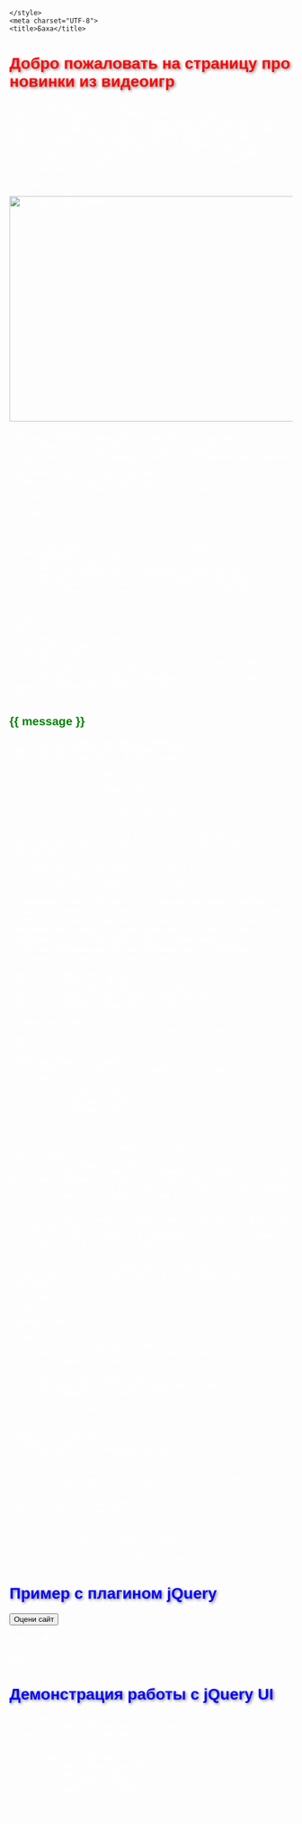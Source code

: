 <!DOCTYPE HTML>
<head>
<script src="https://code.jquery.com/jquery-3.6.4.min.js"></script>
<script src="https://cdn.jsdelivr.net/npm/vue@3"></script> <!-- Подключение Vue.js -->
<!-- Подключение jQuery UI -->
  <link rel="stylesheet" href="https://code.jquery.com/ui/1.12.1/themes/base/jquery-ui.css">
  <script src="https://code.jquery.com/ui/1.12.1/jquery-ui.min.js"></script>
  <style>
    #animatedDiv {
      width: 200px;
      height: 100px;
      background-color: orange;
      display: none; /* Элемент скрыт изначально */
    }
    #slider {
      margin-top: 20px;
    }
  </style>

</head>

<script>
   window.onload = function () {
        document.getElementById("searchBtn").onclick = function () {
            let input = document.getElementById("searchInput").value.toLowerCase();
            let table = document.querySelector("table tbody");
            let rows = Array.from(table.rows);

            rows.forEach(row => {
                let cells = Array.from(row.cells);
                let found = cells.some(cell => cell.textContent.toLowerCase().includes(input));
                row.style.display = found ? "" : "none";
            });
        };

        document.getElementById("addPlusBtn").onclick = function () {
            let plusList = document.querySelector("ol");
            let newItem = document.createElement("li");
            newItem.innerHTML = "<b>Новый плюс:</b> Количество часов прохождения";
            plusList.appendChild(newItem);
        };

        document.getElementById("addMinusBtn").onclick = function () {
            let minusList = document.querySelector("ul");
            let newItem = document.createElement("li");
           newItem.innerHTML = "<b>Новый минус:</b> Может быть сложно для новичков";
            minusList.appendChild(newItem);
        };

        
        document.getElementById("shrinkTableBtn").onclick = function () {
            let table = document.querySelector("table");
            let currentWidth = parseFloat(window.getComputedStyle(table).width);
            table.style.width = currentWidth * 0.9 + "px";
        };

        document.getElementById("deleteTableBtn").onclick = function () {
            let table = document.querySelector("table");
            if (table) {
                table.remove();
            } else {
                
                alert("Таблица уже удалена!");
            }
        };
    };
    window.onbeforeunload = function () {
        return "Вы уверены, что хотите покинуть страницsу?";
    };

    window.onbeforeunload = function (event) {
    event.preventDefault(); 

    return "Изменения могут не сохраниться. Вы уверены, что хотите перезагрузить страницу?";
    };



</script>

    
    </style>
    <meta charset="UTF-8">
    <title>Баха</title>
   <style>
   .text-block {
    border: 1px solid darkslategray; /* Изменен цвет границы */
    margin-left: 3cm;
    margin-right: 1cm;
    margin-top: 2cm;
    margin-bottom: 2cm;
    font-family: "Times New Roman", Times, serif;
    font-size: 14pt;
    background-color: #d3d3d3; /* Изменен фон на светло-голубой */
    text-indent: 1.5cm;
    color: black;
    }

    .text-block::first-letter {
    font-size: 18pt;
    }




    /* Стиль для таблицы */
    table {
        width: 80%;
        border-collapse: collapse;
    }

    table th {
        text-align: center;
        background-color:black; /* Изменен фон заголовков таблицы */
        color: white; /* Цвет текста заголовков */
    }

    table td {
        border: 1px solid darkslategray;
        padding: 10px;
    }

    table td:first-child {
        text-align: justify;
    }

    table td:nth-child(2) {
        text-align: center;
    }

    table tr:nth-child(even) {
        background-color: #800080; /* Изменен цвет четных строк на светлsq */
    }

    table tr:nth-child(odd) {
        background-color: white; 
        color: black;
    }

    /* Изображение с обтеканием текста */
    img {
        float: left;
        margin: 0 20px 20px 0;
    }

    
    /* Основной стиль для h1 */
    h1 {
        color: blue; /* Инд иго цвет заголовка */
    }

    /* Основной стиль для h1 и h2 */
    h1, h2 {
        font-family: Arial, sans-serif; /* Шрифт для обоих заголовков */
    }
    h2{
        color: green;
    }
    /* Стили для списков */
    ul, ol {
        margin-left: 2px;
    }

    /* Стили для ссылок */
    a {
        color: #1e90ff; /* Изменен цвет ссылок */
        text-decoration: none;
    }

    a:hover {
        color: #ff4500; /* Изменен цвет при наведении */
    }

    /* Применение CSS3 (например, тени и градиенты) */
    h1 {
        text-shadow: 2px 2px 5px gray;
    }

     input[type="submit"] {
        border: none;
        padding: 10px 20px;
        color: white; /* Цвет текста кнопки */
        cursor: pointer;
        font-weight: bold; /* Жирный шрифт для текста кнопки */
        border-radius: 10px; /* Скругленные углы */
        transition: transform 0.3s ease; /* Плавный переход для трансформации */
    }

    input[type="submit"]:hover {
        background: linear-gradient(to right, #ff4500, #ff7f50); /* Обратный градиент при наведении */
        transform: scale(1.1); /* Увеличение кнопки при наведении */
    }

    input[type="submit"]:active {
        transform: scale(0.95); /* Уменьшение кнопки при нажатии */
    }

.fixed-element{
    position: fixed;
    bottom: 20px;
    right: 20px;
    background-color: blue;
    padding: 10px;
}
    </style>

<body background="https://wallscloud.net/img/resize/1600/900/MM/2016-09-30-steam-game-logo-2-W73E.png">
    <font color="white">
    <h1 style="color: red;">Добро пожаловать на страницу про новинки из видеоигр</h1>
    
    <h2 id="editableTitle">Обзор</h2>
    <button id="editContentBtn">Изменить контент</button>
    <div class = "text-block"><p>Сегодняшний обзор будет про игру <mark><b>Black Myth: Wukong.</b></mark> — компьютерная игра в жанре ролевой экшн, основанная на классическом китайском романе <i>«Путешествие на Запад»</i>. Разработчиком игры выступила китайская студия Game Science. Проект был выпущен 20 августа 2024 года. Игра получила высокие оценки от профильной прессы и поставила рекорд среди одиночных игр по одновременной игре в Steam.</p> </div>

    <h2>Скриншот из игры</h2>
<img src="https://www.mirf.ru/backend/wp-content/uploads/2024/09/2qBHKG8wPTqY1kpF6NtwEDcRjVomiYqc4EIdzN5N/x1536-y0.webp" alt="Пример изображения" width="700" height="400">
<p>Этот текст обтекает изображение слева. Здесь ты можешь описать изображение или продолжить рассказывать о других аспектах игры. Убедись, что текст достаточно длинный, чтобы обтекание было заметно.</p>

    <h2>Трейлер игры Black Myth: Wukong</h2>
    <video width="700" height="400" controls>
        <source src="videoplayback.mp4" type="video/mp4">
    </video>

    <h2>Плюсы и минусы игры</h2>

    <h3>Плюсы</h3>
    <ol>
        <li><b>Инновационная и богатая китайская мифология:</b> Игра глубоко погружается в китайскую мифологию, основываясь на знаменитом эпосе "Путешествие на Запад".</li>
        <li><b>Впечатляющая графика и визуальные эффекты:</b> Black Myth: Wukong выделяется своими потрясающими визуальными эффектами.</li>
        <li><b>Интересный и разнообразный геймплей:</b> Игра предлагает разнообразные механики и элементы геймплея, такие как уникальные боевые системы.</li>
    </ol>

    <h3>Минусы</h3>
    <ul>
        <li><b>Сложность восприятия без культурного контекста:</b> Без знания китайской мифологии и культурных отсылок игрокам может быть трудно понять сюжет.</li>
        <li><b>Запутанный и перегруженный сюжет:</b> Сюжетная линия может показаться сложной для восприятия.</li>
        <li><b>Отсутствие гибкости в управлении контентом:</b> Некоторые элементы управления могут быть ограничены.</li>
    </ul>

   <div id="app">
    <h2>{{ message }}</h2>

    <!-- Кнопки для добавления плюсов и минусов -->
    <button @click="addPlusBtn">Добавить плюс</button>
    <button @click="addMinusBtn">Добавить минус</button>

    <!-- Списки плюсов и минусов -->
    <ol>
        <li v-for="plus in pluses" :key="plus">{{ plus }}</li>
    </ol>
    <ul>
        <li v-for="minus in minuses" :key="minus">{{ minus }}</li>
    </ul>

    <!-- Кнопка для показа/скрытия дополнительной информации -->
    <button @click="toggleInfo">Тыкни если хочешь узнать секрет в игре</button>

    <!-- Информация, которая скрывается/открывается при клике -->
    <div v-if="isInfoVisible">
        <p>Как получить артефакт «Огненная накидка»
Возвращаясь к колоколу, вы можете взаимодействовать с волком на дереве, чтобы получить артефакт «Огненная накидка» — ваш первый артефакт. Его можно активировать нажатием клавиши T. Накидка временно обеспечивает полную защиту от огня и постепенно увеличивает очки концентрации. Этот артефакт полезен в определенных локациях и против огненных врагов, значительно увеличивая сопротивление огню и защищая от лавы.</p>
    </div>
</div>



    <button id="addPlusBtn">Добавить плюс</button>
    <button id="addMinusBtn">Добавить минус</button>
    <button id="shrinkTableBtn">Уменьшить таблицу</button>
    <button id="deleteTableBtn">Удалить таблицу</button>
    <button id="showDivBtn">Факты про игру</button>
<div id="animatedDiv">Эта игра не рекламировалась как другие игры,но популярность обрела с первого дня релиза</div>


    <h2>Поиск по таблице</h2>
    <input type="text" id="searchInput" placeholder="Введите значение для поиска">
    <button id="searchBtn">Искать</button>

    <h2>Четыре элемента игры</h2>
    <table border="1" width="70%" cellpadding="5" cellspacing="0">
        <thead>
            <tr>
                <th>Элементы</th>
                <th>Результат</th>
                <th>Элементы</th>
            </tr>
        </thead>
        <tbody>
            <tr>
                <td><b>Сюжет и мифология:</b> Игра основана на китайском эпосе "Путешествие на Запад".</td>
                <td rowspan="2"><img src="https://upload.wikimedia.org/wikipedia/ru/a/a6/Black_Myth_Wukong_cover_art.jpg" alt="Пример изображения" width="300" height="300"></td>
                <td><b>Графика и визуальный стиль:</b> Black Myth: Wukong выделяется своей визуальной презентацией.</td>
            </tr>
            <tr>
                <td><b>Геймплей и боевые механики:</b> Основной фокус игры — это боевой процесс.</td>
                <td><b>Исследование и взаимодействие:</b> Игра включает в себя открытый мир и элементы исследования.</td>
            </tr>
            <tr>
                <td colspan="3"><b>Black Myth: Wukong</b> сочетает эти четыре элемента, создавая комплексное и многослойное игровое произведение.</td>
            </tr>
        </tbody>
    </table>

    <h2>Форма обратной связи</h2>

    <form>
        <label for="username">Имя:</label>
        <input type="text" id="username" name="username" required placeholder="Введите ваше имя"><br><br>

        <label for="email">Электронная почта:</label>
        <input type="email" id="email" name="email" required placeholder="Введите вашу почту"><br><br>

        <input type="submit" value="Отправить">
    </form>

    <h2>Дополнительная информация</h2>
    <p>Приобрести игру <a href="https://store.steampowered.com/app/2358720/Black_Myth_Wukong/" title="сайта">Black Myth: Wukong</a>.</p>

    <h2>Обзор от популярного летсплейщика</h2>
    <p><a href="https://youtu.be/Z7ncjjPhsIQ?si=HhZ6rtW_P_1c9Ryv" title="Перейти">The Brain Dit</a></p>

    <h2>Веб-сайт разработчиков игры</h2>
    <p><a href="https://www.gamesci.com.cn/" title="сайта">GameScience</a></p>

    <h2>Ассортимент моего веб-магазина периферийных устройств</h2>
    <a href="второй.html">Ассортимент наушников</a>

    <div class="fixed-element">Спасибо за посещение</div>


    
<script>
    $(document).ready(function () {
        
        // Изменение контента кнопки при нажатии
        $("#addPlusBtn").click(function () {
            let plusList = $("ol");
            let newItem = $("<li>").html("<b>Новый плюс:</b> Уникальная боевка");
            plusList.append(newItem);

            // Визуальный эффект появления
            newItem.hide().fadeIn(500);
        });

        $("#addMinusBtn").click(function () {
            let minusList = $("ul");
            let newItem = $("<li>").html("<b>Новый минус:</b> Высокая цена игры");
            minusList.append(newItem);

            // Визуальный эффект появления
            newItem.hide().slideDown(500);
        });

           $("#shrinkTableBtn").click(function () {
        $("table").animate({ width: "10%" }, 300); // Уменьшение до 10%
    });


        $("#deleteTableBtn").click(function () {
    $("table").fadeOut(500, function () {
        $(this).remove(); // Удаление после анимации
    });
});


        // Поиск по таблице
        $("#searchBtn").click(function () {
            let input = $("#searchInput").val().toLowerCase();
            $("table tbody tr").each(function () {
                let rowText = $(this).text().toLowerCase();
                $(this).toggle(rowText.includes(input));
            });
        });

        // Пример визуального эффекта - появление блока
        $("#showDivBtn").click(function () {
            $("#animatedDiv").toggle("slow");
        });
    });

     $(document).ready(function () {
        $("#editContentBtn").click(function () {
            let newContent = prompt("Введите новый текст для заголовка:");
            if (newContent) {
                $("#editableTitle").text(newContent);
            }
        });
    });
</script>


<script>
   const app = Vue.createApp({
    data() {
        return {
            message: "Управление списками через Vue.js",
            pluses: [
                "Инновационная мифология",
                "Потрясающая графика",
                "Разнообразный геймплей"
            ],
            minuses: [
                "Сложный сюжет",
                "Высокие системные требования"
                "Китайская мифология"
            ],
            isInfoVisible: false // Флаг для отображения дополнительной информации
        };
    },
    methods: {
        addPlusBtn() {
            this.pluses.push("Сохранение всех ценностей ориентаций на то время");
        },
        addMinusBtn() {
            this.minuses.push("Игру могут позволить себе не все");
        },
        toggleInfo() {
            this.isInfoVisible = !this.isInfoVisible; // Переключаем видимость информации
        }
    }
});

app.mount("#app");

</script>

 <h1>Пример с плагином jQuery</h1>
  
  <div>
    <button id="toggle-text-btn">Оцени сайт</button>
    <p id="resizable-text">Спасибо♥</p>
    <div id="slider"></div>
    <p>Оценка: <span id="slider-value">0</span></p>
</div>

<h1>Демонстрация работы с jQuery UI</h1>
    

    <!-- Datepicker -->
    <label for="dateInput">Выберите дату:</label>
    <input type="text" id="dateInput">

     <script>
        $(document).ready(function () {
            // Инициализация datepicker
            $("#dateInput").datepicker({
                dateFormat: "dd-mm-yy",
                showAnim: "slideDown"
            });
        });
    </script>

<script>
    $(function () {
        // Инициализация слайдера
        $("#slider").slider({
            min: 10,
            max: 100,
            value: 50,
            slide: function (event, ui) {
                $("#slider-value").text(ui.value); // Обновление отображаемого значения
                $("#resizable-text").css("font-size", ui.value + "px"); // Изменение размера текста
            }
        });

        // Показать/Скрыть текст при нажатии на кнопку
        $("#toggle-text-btn").click(function () {
            const textElement = $("#resizable-text");
            if (textElement.is(":visible")) {
                textElement.hide(); // Скрыть текст
                $(this).text("Оцени сайт"); // Изменить текст кнопки
            } else {
                textElement.show(); // Показать текст
                $(this).text("Оцени сайт"); // Изменить текст кнопки
            }
        });
    });
</script>
</script>

  
</body>
</html>
